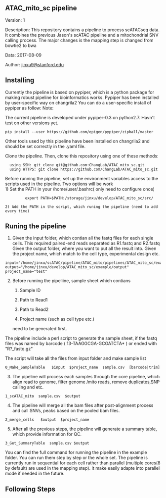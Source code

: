 ## ATAC_mito_sc pipeline
Version: 1

Description: This repository contains a pipeline to process scATACseq data.  It combines the previous Jason's scATAC pipeline and a mitochondrial SNV calling process. The major changes is the mapping step is changed from bowtie2 to bwa 

Data: 2017-08-09

Author: jinxu9@stanford.edu

## Installing 
Currently the pipeline is based on pypiper, which is a python package for making robust pipeline for bioinformatics works.
Pypiper has been installed by user-specific way on changrila2
You can do a user-specific install of pypiper as follow:
Note:

The current pipeline is developed under pypiper-0.3 on  python2.7.
Havn't test on other versions yet. 

```
pip install --user https://github.com/epigen/pypiper/zipball/master
```
Other tools used by this pipeline have been installed on changrila2 and should be set correctly in the .yaml file.

Clone the pipeline. Then, clone this repository using one of these methods:
```
  using SSH: git clone git@github.com:ChangLab/ATAC_mito_sc.git
  using HTTPS: git clone https://github.com/ChangLab/ATAC_mito_sc.git

```
Before running the pipeline, set up the environment variables access to the scripts used in the pipeline.
Two options will be work  
	1) Set the PATH in your /home/user/.bashrc( only need to configure once)
```
		 export PATH=$PATH:/storage/jinxu/develop/ATAC_mito_sc/src/
```
	2) Add the PATH in the script, which runing the pipeline (need to add every time)


## Runing the pipeline
1) Given the input folder, which contian all the fastq files for each single cells. This required paired-end reads separated as R1.fastq and R2.fastq
   Given the output folder, where you want to put all the result into. 
   Given the project name, which match to the cell type, experimental design etc. 
```
input="/home/jinxu/scATAC/pipeline/ATAC_mito/pipelines/ATAC_mito_sc/example/test_data/"
output="/home/jinxu/develop/ATAC_mito_sc/example/output"
project_name="test"
```
2) Before running the pipeliine, sample sheet which  contians 

	1. Sample ID 
	
	2. Path to Read1 
	
	3. Path to Read2
	
	4. Project name (such as cell type etc.) 

    need to be generated first. 


The pipeline include a perl script to generate the sample sheet, if the fastq files was named by barcode ( 13-TAAGGCGA-GCGATCTA\* ) or ended with  "R?\_fastq.gz"

The script will take all the files from input folder and make sample list 

```
0_Make_SampleTable   $input  $project_name  sample.csv  [barcode|trim] 

```
3) The pipeline will process each samples through the core pipeline, which align read to genome, filter genome /mito reads, remove duplicates,SNP calling and etc.  
```	
1_scATAC_mito  sample.csv  $output

```
4) The pipeline will merge all the bam files after post-alignment process and call SNVs, peaks based on the pooled bam files.  
```
2_merge_cells   $output  $project_name

```
5) After all the previous steps, the pipeline will generate a summary table, which provide information for QC.  
```
3_Get_SummaryTable  sample.csv $output 

```
You can find the full command for running the pipeline in the example folder. 
You can run them step by step or the whole set. 
The pipeline is currently run in sequential for each cell rather than parallel (multiple cores(8 by default) are used in the mapping step). It make easily adapte into parallel mode if needed in the future. 

## Following Steps



